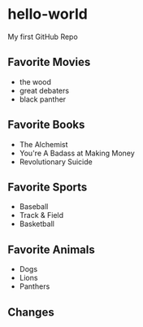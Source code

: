 # hello-world
My first GitHub Repo

## Favorite Movies

- the wood
- great debaters
- black panther

## Favorite Books

- The Alchemist
- You're A Badass at Making Money
- Revolutionary Suicide

## Favorite Sports

- Baseball
- Track & Field
- Basketball

## Favorite Animals

- Dogs
- Lions
- Panthers

## Changes
